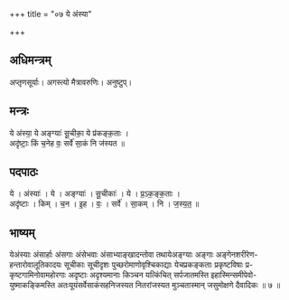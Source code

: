 +++
title = "०७ ये अंस्या"

+++
## अधिमन्त्रम्
अप्तृणसूर्याः। अगस्त्यो मैत्रावरुणिः। अनुष्टुप्।

## मन्त्रः
ये अंस्या॒ ये अङ्ग्याः॑ सू॒चीका॒ ये प्र॑कङ्क॒ताः ।  
अदृ॑ष्टाः॒ किं च॒नेह वः॒ सर्वे॑ सा॒कं नि ज॑स्यत ॥

## पदपाठः
ये । अंस्याः॑ । ये । अङ्ग्याः॑ । सू॒चीकाः॑ । ये । प्र॒ऽक॒ङ्क॒ताः ।  
अदृ॑ष्टाः । किम् । च॒न । इ॒ह । वः॒ । सर्वे॑ । सा॒कम् । नि । ज॒स्य॒त॒ ॥

## भाष्यम्
येअंस्याः अंसार्हाः अंसगाः अंसेभवाः अंसाभ्याङ्खादन्तोवा तथायेअङ्ग्याः अङ्गाः अङ्गेनशरीरेण- हन्तारोवालूतिकादयः सूचीकाः सूचीदृशः पुच्छरोमाणोवृश्चिकाद्याः येचप्रकङ्कताः प्रकृष्टविषाः प्र- कृष्टगामिनोवामहोरगाः अदृष्टाः अदृश्यमानाः किञ्चन यत्किंचित् सर्पजातमस्ति इहास्मिन्समीपेवो- युष्माकङ्किमस्ति अतःयूयंसर्वेसाकंसहनिजस्यत नितरांजस्यत मुञ्चतास्मान् जसुमोक्षणे दैवादिकः ॥ ७ ॥